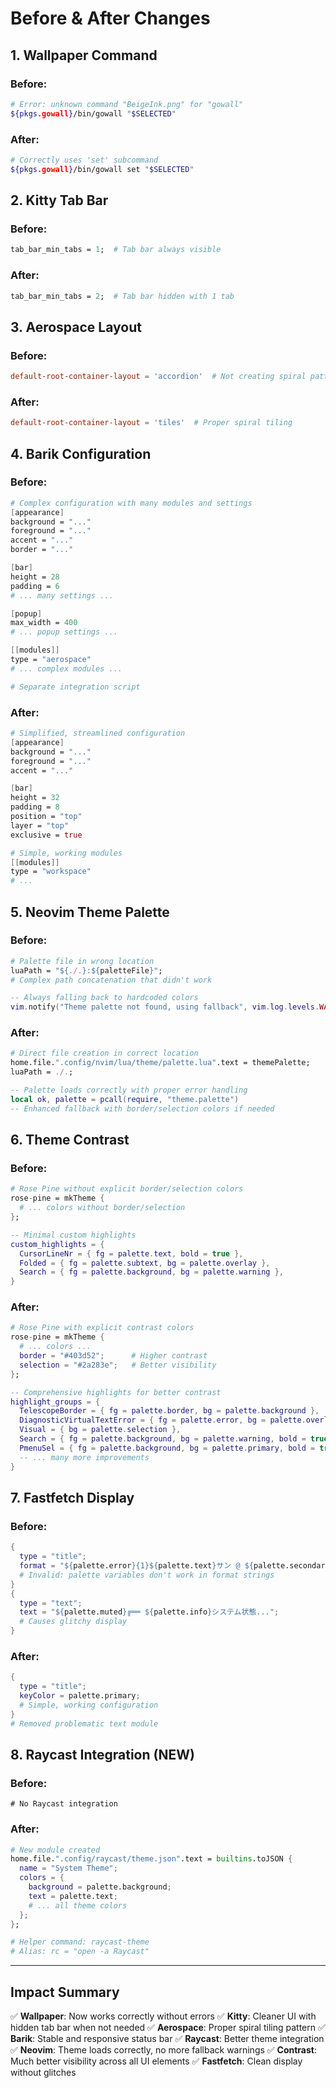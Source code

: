 # Before & After Changes

## 1. Wallpaper Command

### Before:
```bash
# Error: unknown command "BeigeInk.png" for "gowall"
${pkgs.gowall}/bin/gowall "$SELECTED"
```

### After:
```bash
# Correctly uses 'set' subcommand
${pkgs.gowall}/bin/gowall set "$SELECTED"
```

## 2. Kitty Tab Bar

### Before:
```nix
tab_bar_min_tabs = 1;  # Tab bar always visible
```

### After:
```nix
tab_bar_min_tabs = 2;  # Tab bar hidden with 1 tab
```

## 3. Aerospace Layout

### Before:
```toml
default-root-container-layout = 'accordion'  # Not creating spiral pattern
```

### After:
```toml
default-root-container-layout = 'tiles'  # Proper spiral tiling
```

## 4. Barik Configuration

### Before:
```nix
# Complex configuration with many modules and settings
[appearance]
background = "..."
foreground = "..."
accent = "..."
border = "..."

[bar]
height = 28
padding = 6
# ... many settings ...

[popup]
max_width = 400
# ... popup settings ...

[[modules]]
type = "aerospace"
# ... complex modules ...

# Separate integration script
```

### After:
```nix
# Simplified, streamlined configuration
[appearance]
background = "..."
foreground = "..."
accent = "..."

[bar]
height = 32
padding = 8
position = "top"
layer = "top"
exclusive = true

# Simple, working modules
[[modules]]
type = "workspace"
# ...
```

## 5. Neovim Theme Palette

### Before:
```nix
# Palette file in wrong location
luaPath = "${./.}:${paletteFile}";
# Complex path concatenation that didn't work
```

```lua
-- Always falling back to hardcoded colors
vim.notify("Theme palette not found, using fallback", vim.log.levels.WARN)
```

### After:
```nix
# Direct file creation in correct location
home.file.".config/nvim/lua/theme/palette.lua".text = themePalette;
luaPath = ./.;
```

```lua
-- Palette loads correctly with proper error handling
local ok, palette = pcall(require, "theme.palette")
-- Enhanced fallback with border/selection colors if needed
```

## 6. Theme Contrast

### Before:
```nix
# Rose Pine without explicit border/selection colors
rose-pine = mkTheme {
  # ... colors without border/selection
};
```

```lua
-- Minimal custom highlights
custom_highlights = {
  CursorLineNr = { fg = palette.text, bold = true },
  Folded = { fg = palette.subtext, bg = palette.overlay },
  Search = { fg = palette.background, bg = palette.warning },
}
```

### After:
```nix
# Rose Pine with explicit contrast colors
rose-pine = mkTheme {
  # ... colors ...
  border = "#403d52";      # Higher contrast
  selection = "#2a283e";   # Better visibility
};
```

```lua
-- Comprehensive highlights for better contrast
highlight_groups = {
  TelescopeBorder = { fg = palette.border, bg = palette.background },
  DiagnosticVirtualTextError = { fg = palette.error, bg = palette.overlay },
  Visual = { bg = palette.selection },
  Search = { fg = palette.background, bg = palette.warning, bold = true },
  PmenuSel = { fg = palette.background, bg = palette.primary, bold = true },
  -- ... many more improvements
}
```

## 7. Fastfetch Display

### Before:
```nix
{
  type = "title";
  format = "${palette.error}{1}${palette.text}サン @ ${palette.secondary}{2}${palette.text}";
  # Invalid: palette variables don't work in format strings
}
{
  type = "text";
  text = "${palette.muted}╔══ ${palette.info}システム状態...";
  # Causes glitchy display
}
```

### After:
```nix
{
  type = "title";
  keyColor = palette.primary;
  # Simple, working configuration
}
# Removed problematic text module
```

## 8. Raycast Integration (NEW)

### Before:
```
# No Raycast integration
```

### After:
```nix
# New module created
home.file.".config/raycast/theme.json".text = builtins.toJSON {
  name = "System Theme";
  colors = {
    background = palette.background;
    text = palette.text;
    # ... all theme colors
  };
};

# Helper command: raycast-theme
# Alias: rc = "open -a Raycast"
```

---

## Impact Summary

✅ **Wallpaper**: Now works correctly without errors
✅ **Kitty**: Cleaner UI with hidden tab bar when not needed
✅ **Aerospace**: Proper spiral tiling pattern
✅ **Barik**: Stable and responsive status bar
✅ **Raycast**: Better theme integration
✅ **Neovim**: Theme loads correctly, no more fallback warnings
✅ **Contrast**: Much better visibility across all UI elements
✅ **Fastfetch**: Clean display without glitches
